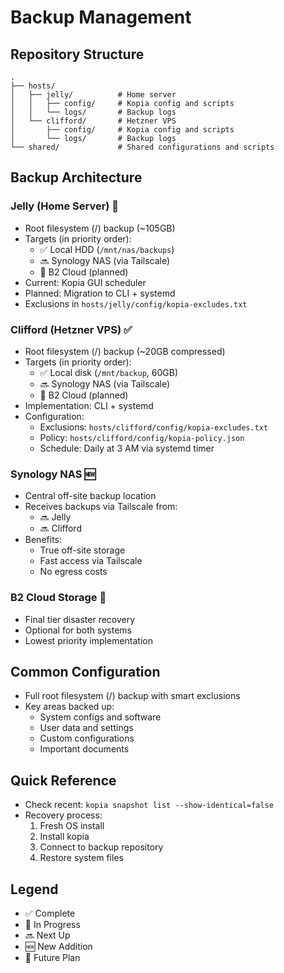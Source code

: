 # Backup Management

## Repository Structure
```
.
├── hosts/
│   ├── jelly/          # Home server
│   │   ├── config/     # Kopia config and scripts
│   │   └── logs/       # Backup logs
│   └── clifford/       # Hetzner VPS
│       ├── config/     # Kopia config and scripts
│       └── logs/       # Backup logs
└── shared/             # Shared configurations and scripts
```

## Backup Architecture

### Jelly (Home Server) 🏃
- Root filesystem (/) backup (~105GB)
- Targets (in priority order):
  - ✅ Local HDD (`/mnt/nas/backups`)
  - 🔜 Synology NAS (via Tailscale)
  - 📅 B2 Cloud (planned)
- Current: Kopia GUI scheduler
- Planned: Migration to CLI + systemd
- Exclusions in `hosts/jelly/config/kopia-excludes.txt`

### Clifford (Hetzner VPS) ✅
- Root filesystem (/) backup (~20GB compressed)
- Targets (in priority order):
  - ✅ Local disk (`/mnt/backup`, 60GB)
  - 🔜 Synology NAS (via Tailscale)
  - 📅 B2 Cloud (planned)
- Implementation: CLI + systemd
- Configuration:
  - Exclusions: `hosts/clifford/config/kopia-excludes.txt`
  - Policy: `hosts/clifford/config/kopia-policy.json`
  - Schedule: Daily at 3 AM via systemd timer

### Synology NAS 🆕
- Central off-site backup location
- Receives backups via Tailscale from:
  - 🔜 Jelly
  - 🔜 Clifford
- Benefits:
  - True off-site storage
  - Fast access via Tailscale
  - No egress costs

### B2 Cloud Storage 📅
- Final tier disaster recovery
- Optional for both systems
- Lowest priority implementation

## Common Configuration
- Full root filesystem (/) backup with smart exclusions
- Key areas backed up:
  - System configs and software
  - User data and settings
  - Custom configurations
  - Important documents

## Quick Reference
- Check recent: `kopia snapshot list --show-identical=false`
- Recovery process:
  1. Fresh OS install
  2. Install kopia
  3. Connect to backup repository
  4. Restore system files

## Legend
- ✅ Complete
- 🏃 In Progress
- 🔜 Next Up
- 🆕 New Addition
- 📅 Future Plan
